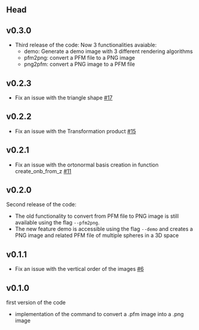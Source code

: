 ## Head
## v0.3.0
-   Third release of the code:
    Now 3 functionalities avaiable:
    -   demo: Generate a demo image with 3 different rendering algorithms
    -   pfm2png: convert a PFM file to a PNG image
    -   png2pfm: convert a PNG image to a PFM file

## v0.2.3
-   Fix an issue with the triangle shape [#17](https://github.com/TommiDL/LITracer/pull/17)

## v0.2.2
-   Fix an issue with the Transformation product [#15](https://github.com/TommiDL/LITracer/pull/15)

## v0.2.1
-   Fix an issue with the ortonormal basis creation in function create_onb_from_z [#11](https://github.com/TommiDL/LITracer/pull/11)

## v0.2.0

Second release of the code:

- The old functionality to convert from PFM file to PNG image is still available using the flag `--pfm2png`.
- The new feature demo is accessible using the flag `--demo` and creates a PNG image and related PFM file of multiple spheres in a 3D space
## v0.1.1

-   Fix an issue with the vertical order of the images [#6](https://github.com/TommiDL/LITracer/pull/6)

## v0.1.0
first version of the code
- implementation of the command to convert a .pfm image into a .png image
